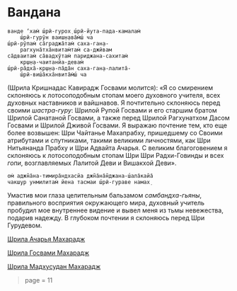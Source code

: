 # Вандана

    ванде ‘хам̇ ш́рӣ-гурох̣ ш́рӣ-йута-пада-камалам̇
        ш́рӣ-гурӯн ваиш̣н̣ава̄м̇ш́ ча
    ш́рӣ-рӯпам̇ са̄граджа̄там̇ саха-ган̣а-
        рагхуна̄тха̄нвитам̇там̇ са-джӣвам
    са̄дваитам̇ са̄вадхӯтам̇ париджана-сахитам̇
        кр̣ш̣н̣а-чаитанйа-девам̇
    ш́рӣ-ра̄дха̄-кр̣ш̣н̣а-па̄да̄н саха-ган̣а-лалита̄-
        ш́рӣ-виш́а̄кха̄нвита̄м̇ш́ ча

(Шрила Кришнадас Кавирадж Госвами молится): «Я со смирением склоняюсь к лотосоподобным стопам моего духовного учителя, всех духовных наставников и вайшнавов. Я почтительно склоняюсь перед своими *шастра-гуру*: Шрилой Рупой Госвами и его старшим братом Шрилой Санатаной Госвами, а также перед Шрилой Рагхунатхом Дасом Госвами и Шрилой Дживой Госвами. Я выражаю почтение тем, кто еще более возвышен: Шри Чайтанье Махапрабху, пришедшему со Своими атрибутами и спутниками, такими великими личностями, как Шри Нитьянанда Прабху и Шри Адвайта Ачарья. С великим благоговением я склоняюсь к лотосоподобным стопам Шри Шри Радхи-Говинды и всех *гопи*, возглавляемых Лалитой Деви и Вишакхой Деви».

    ом̇ аджн̃а̄на-тимира̄ндхасйа джн̃а̄на̄н̃джана-ш́ала̄кайа̄
    чакш̣ур унмилитам̇ йена тасмаи ш́рӣ-гураве намах̣

Умастив мои глаза целительным бальзамом *самбандха-гьяны*, правильного восприятия окружающего мира, духовный учитель пробудил мое внутреннее видение и вывел меня из тьмы невежества, подарив надежду. В глубоком почтении я склоняюсь перед Шри Гурудевом.


[Шрила Ачарья Махарадж](https://soundcloud.com/bharatimaharaj/acharya-maharaj-vandana)

[Шрила Госвами Махарадж](https://soundcloud.com/bharatimaharaj/goswami-maharaj-vandana)

[Шрила Мадхусудан Махарадж](https://soundcloud.com/bharatimaharaj/madhusudan-maharaj-vandana)


> page = 11